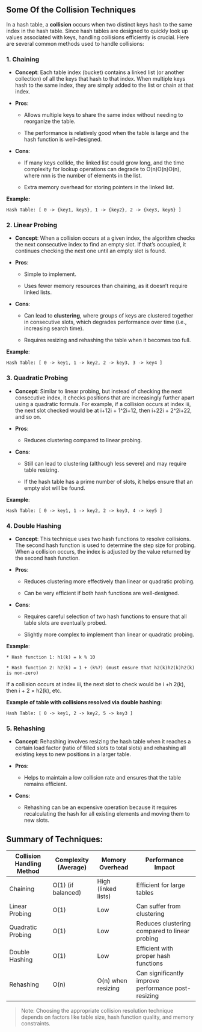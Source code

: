 ## Some Of the Collision Techniques

In a hash table, a **collision** occurs when two distinct keys hash to the same index in the hash table. Since hash tables are designed to quickly look up values associated with keys, handling collisions efficiently is crucial. Here are several common methods used to handle collisions:

### 1\. **Chaining**

*   **Concept**: Each table index (bucket) contains a linked list (or another collection) of all the keys that hash to that index. When multiple keys hash to the same index, they are simply added to the list or chain at that index.
    
*   **Pros**:
    
    *   Allows multiple keys to share the same index without needing to reorganize the table.
        
    *   The performance is relatively good when the table is large and the hash function is well-designed.
        
*   **Cons**:
    
    *   If many keys collide, the linked list could grow long, and the time complexity for lookup operations can degrade to O(n)O(n)O(n), where nnn is the number of elements in the list.
        
    *   Extra memory overhead for storing pointers in the linked list.

**Example:**
```
Hash Table: [ 0 -> {key1, key5}, 1 -> {key2}, 2 -> {key3, key6} ]
```

### 2\. **Linear Probing**

*   **Concept**: When a collision occurs at a given index, the algorithm checks the next consecutive index to find an empty slot. If that’s occupied, it continues checking the next one until an empty slot is found.
    
*   **Pros**:
    
    *   Simple to implement.
        
    *   Uses fewer memory resources than chaining, as it doesn’t require linked lists.
        
*   **Cons**:
    
    *   Can lead to **clustering**, where groups of keys are clustered together in consecutive slots, which degrades performance over time (i.e., increasing search time).
        
    *   Requires resizing and rehashing the table when it becomes too full.
        

**Example**:
```
Hash Table: [ 0 -> key1, 1 -> key2, 2 -> key3, 3 -> key4 ]
```

### 3\. **Quadratic Probing**

*   **Concept**: Similar to linear probing, but instead of checking the next consecutive index, it checks positions that are increasingly further apart using a quadratic formula. For example, if a collision occurs at index iii, the next slot checked would be at i+12i + 1^2i+12, then i+22i + 2^2i+22, and so on.
    
*   **Pros**:
    
    *   Reduces clustering compared to linear probing.
        
*   **Cons**:
    
    *   Still can lead to clustering (although less severe) and may require table resizing.
        
    *   If the hash table has a prime number of slots, it helps ensure that an empty slot will be found.
        

**Example**:
```
Hash Table: [ 0 -> key1, 1 -> key2, 2 -> key3, 4 -> key5 ]
```

### 4\. **Double Hashing**

*   **Concept**: This technique uses two hash functions to resolve collisions. The second hash function is used to determine the step size for probing. When a collision occurs, the index is adjusted by the value returned by the second hash function.
    
*   **Pros**:
    
    *   Reduces clustering more effectively than linear or quadratic probing.
        
    *   Can be very efficient if both hash functions are well-designed.
        
*   **Cons**:
    
    *   Requires careful selection of two hash functions to ensure that all table slots are eventually probed.
        
    *   Slightly more complex to implement than linear or quadratic probing.
        

**Example**:
```
* Hash function 1: h1(k) = k % 10
    
* Hash function 2: h2(k) = 1 + (k%7) (must ensure that h2(k)h2(k)h2(k) is non-zero)
```

If a collision occurs at index iii, the next slot to check would be i +h 2(k), then i + 2 × h2(k), etc.

**Example of table with collisions resolved via double hashing:**
```
Hash Table: [ 0 -> key1, 2 -> key2, 5 -> key3 ]
```

### 5\. **Rehashing**

*   **Concept**: Rehashing involves resizing the hash table when it reaches a certain load factor (ratio of filled slots to total slots) and rehashing all existing keys to new positions in a larger table.
    
*   **Pros**:
    
    *   Helps to maintain a low collision rate and ensures that the table remains efficient.
        
*   **Cons**:
    
    *   Rehashing can be an expensive operation because it requires recalculating the hash for all existing elements and moving them to new slots.

## Summary of Techniques:

| Collision Handling Method | Complexity (Average) | Memory Overhead                              | Performance Impact                             |
|--------------------------|----------------------|----------------------------------------------|------------------------------------------------|
| Chaining                 | O(1) (if balanced)   | High (linked lists)                         | Efficient for large tables                     |
| Linear Probing           | O(1)                 | Low                                         | Can suffer from clustering                     |
| Quadratic Probing       | O(1)                 | Low                                         | Reduces clustering compared to linear probing  |
| Double Hashing           | O(1)                 | Low                                         | Efficient with proper hash functions           |
| Rehashing                | O(n)                 | O(n) when resizing                          | Can significantly improve performance post-resizing |

> Note: 
> Choosing the appropriate collision resolution technique depends on factors like table size, hash function quality, and memory constraints.